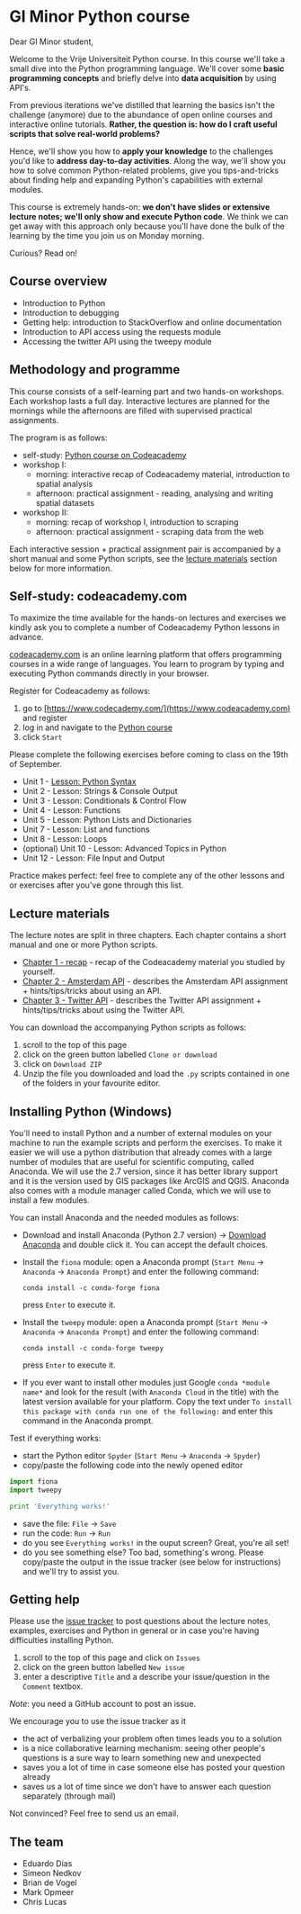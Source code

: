 # GI Minor Python course

Dear GI Minor student, 

Welcome to the Vrije Universiteit Python course. In this course we'll take a small dive into the Python programming language. We'll cover some **basic programming concepts** and briefly delve into **data acquisition** by using API's.

From previous iterations we've distilled that learning the basics isn't the challenge (anymore) due to the abundance of open online courses and interactive online tutorials. **Rather, the question is: how do I craft useful scripts that solve real-world problems?** 

Hence, we'll show you how to **apply your knowledge** to the challenges you'd like to **address day-to-day activities**. Along the way, we'll show you how to solve common Python-related problems, give you tips-and-tricks about finding help and expanding Python's capabilities with external modules.

This course is extremely hands-on: **we don't have slides or extensive lecture notes; we'll only show and execute Python code**. We think we can get away with this approach only because you'll have done the bulk of the learning by the time you join us on Monday morning. 

Curious? Read on!

## Course overview

- Introduction to Python
- Introduction to debugging
- Getting help: introduction to StackOverflow and online documentation 
- Introduction to API access using the requests module
- Accessing the twitter API using the tweepy module

## Methodology and programme

This course consists of a self-learning part and two hands-on workshops. Each workshop lasts a full day. Interactive lectures are planned for the mornings while the afternoons are filled with supervised practical assignments.

The program is as follows:
 - self-study: [Python course on Codeacademy](https://www.codecademy.com/learn/python)
 - workshop I:
   - morning: interactive recap of Codeacademy material, introduction to spatial analysis
   - afternoon: practical assignment - reading, analysing and writing spatial datasets 
 - workshop II: 
   - morning: recap of workshop I, introduction to scraping
   - afternoon: practical assignment - scraping data from the web

Each interactive session + practical assignment pair is accompanied by a short manual and some Python scripts, see the [lecture materials](https://github.com/ndkv/gi-minor-python-course#lecture-materials) section below for more information. 

## Self-study: codeacademy.com

To maximize the time available for the hands-on lectures and exercises we kindly ask you to complete a number of Codeacademy Python lessons in advance.
 
 [codeacademy.com](codeacademy.com) is an online learning platform that offers programming courses in a wide range of languages. You learn to program by typing and executing Python commands directly in your browser.
 
 Register for Codeacademy as follows:

1. go to [https://www.codecademy.com/](https://www.codeacademy.com) and register
2. log in and navigate to the [Python course](https://www.codecademy.com/learn/python)
3. click `Start`

Please complete the following exercises before coming to class on the 19th of September. 

- Unit 1 - [Lesson: Python Syntax](https://www.codecademy.com/courses/introduction-to-python-6WeG3/0/1)
- Unit 2 - Lesson: Strings & Console Output
- Unit 3 - Lesson: Conditionals & Control Flow
- Unit 4 - Lesson: Functions
- Unit 5 - Lesson: Python Lists and Dictionaries
- Unit 7 - Lesson: List and functions
- Unit 8 - Lesson: Loops
- (optional) Unit 10 - Lesson: Advanced Topics in Python
- Unit 12 - Lesson: File Input and Output

Practice makes perfect: feel free to complete any of the other lessons and or exercises after you've gone through this list.

## Lecture materials

The lecture notes are split in three chapters. Each chapter contains a short manual and one or more Python scripts. 

- [Chapter 1 - recap](https://github.com/ndkv/gi-minor-python-course/tree/master/1.%20recap) - recap of the Codeacademy material you studied by yourself.
- [Chapter 2 - Amsterdam API](https://github.com/ndkv/gi-minor-python-course/tree/master/2.%20geodata) - describes the Amsterdam API assignment + hints/tips/tricks about using an API.
- [Chapter 3 - Twitter API](https://github.com/ndkv/gi-minor-python-course/tree/master/3.%20scraping) - describes the Twitter API assignment + hints/tips/tricks about using the Twitter API.


You can download the accompanying Python scripts as follows:

1. scroll to the top of this page
2. click on the green button labelled `Clone or download`
3. click on `Download ZIP`
4. Unzip the file you downloaded and load the `.py` scripts contained in one of the folders in your favourite editor.


## Installing Python (Windows)

You'll need to install Python and a number of external modules on your machine to run the example scripts and perform the exercises. To make it easier we will use a python distribution that already comes with a large number of modules that are useful for scientific computing, called Anaconda. We will use the 2.7 version, since it has better library support and it is the version used by GIS packages like ArcGIS and QGIS. Anaconda also comes with a module manager called Conda, which we will use to install a few modules.

You can install Anaconda and the needed modules as follows: 

- Download and install Anaconda (Python 2.7 version) -> [Download Anaconda](https://www.anaconda.com/download/) and double click it. You can accept the default choices. 

- Install the `fiona` module: open a Anaconda prompt (`Start Menu` -> `Anaconda` -> `Anaconda Prompt`) and enter the following command:

    `conda install -c conda-forge fiona`

    press `Enter` to execute it.

- Install the `tweepy` module: open a Anaconda prompt (`Start Menu` -> `Anaconda` -> `Anaconda Prompt`) and enter the following command:

    `conda install -c conda-forge tweepy`

    press `Enter` to execute it.

- If you ever want to install other modules just Google `conda *module name*` and look for the result (with `Anaconda Cloud` in the title) with the latest version available for your platform. Copy the text under `To install this package with conda run one of the following:` and enter this command in the Anaconda prompt.

Test if everything works: 
- start the Python editor `Spyder` (`Start Menu` -> `Anaconda` -> `Spyder`)
- copy/paste the following code into the newly opened editor

```python
import fiona
import tweepy

print 'Everything works!'
```
- save the file: `File` -> `Save`
- run the code: `Run` -> `Run`
- do you see `Everything works!` in the ouput screen? Great, you're all set!
- do you see something else? Too bad, something's wrong. Please copy/paste the output in the issue tracker (see below for instructions) and we'll try to assist you.

## Getting help

Please use the [issue tracker](https://github.com/clucas111/gi-minor-python-course/issues) to post questions about the lecture notes, examples, exercises and Python in general or in case you're having difficulties installing Python. 

1. scroll to the top of this page and click on `Issues`
2. click on the green button labelled `New issue`
3. enter a descriptive `Title` and a describe your issue/question in the `Comment` textbox.
 
*Note*: you need a GitHub account to post an issue.
 
We encourage you to use the issue tracker as it 

- the act of verbalizing your problem often times leads you to a solution
- is a nice collaborative learning mechanism: seeing other people's questions is a sure way to learn something new and unexpected
- saves you a lot of time in case someone else has posted your question already
- saves us a lot of time since we don't have to answer each question separately (through mail)
 
 Not convinced? Feel free to send us an email. 

## The team

- Eduardo Dias
- Simeon Nedkov
- Brian de Vogel
- Mark Opmeer
- Chris Lucas